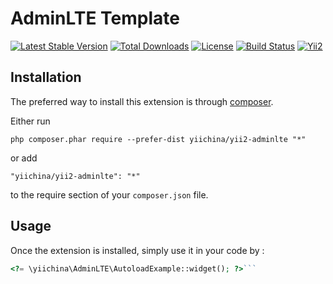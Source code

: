 AdminLTE Template
=================

[![Latest Stable Version](https://poser.pugx.org/yiichina/yii2-adminlte/v/stable.png)](https://packagist.org/packages/yiichina/yii2-adminlte)
[![Total Downloads](https://poser.pugx.org/yiichina/yii2-adminlte/downloads.png)](https://packagist.org/packages/yiichina/yii2-adminlte)
[![License](https://poser.pugx.org/yiichina/yii2-adminlte/license)](https://packagist.org/packages/yiichina/yii2-adminlte)
[![Build Status](https://img.shields.io/travis/yiichina/yii2-adminlte.svg)](http://travis-ci.org/yiichina/yii2-adminlte)
[![Yii2](https://img.shields.io/badge/Powered_by-Yii_Framework-green.svg?style=flat)](http://www.yiiframework.com/)


Installation
------------

The preferred way to install this extension is through [composer](http://getcomposer.org/download/).

Either run

```
php composer.phar require --prefer-dist yiichina/yii2-adminlte "*"
```

or add

```
"yiichina/yii2-adminlte": "*"
```

to the require section of your `composer.json` file.


Usage
-----

Once the extension is installed, simply use it in your code by  :

```php
<?= \yiichina\AdminLTE\AutoloadExample::widget(); ?>```
